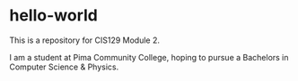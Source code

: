 # hello-world
This is a repository for CIS129 Module 2.

I am a student at Pima Community College, hoping to pursue a Bachelors in Computer Science & Physics.
